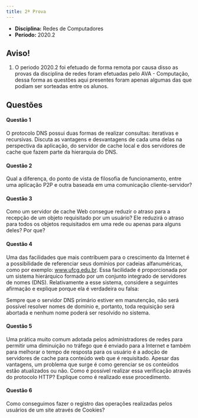 ```yaml
---
title: 2ª Prova
---
```


- **Disciplina:** Redes de Computadores
- **Período:** 2020.2

## Aviso!

1. O periodo 2020.2 foi efetuado de forma remota por causa disso as provas da disciplina de redes foram efetuadas pelo AVA - Computação, dessa forma as questões aqui presentes foram apenas algumas das que podiam ser sorteadas entre os alunos.


## Questões

#### Questão 1 

O protocolo DNS possui duas formas de realizar consultas: iterativas e recursivas. Discuta as vantagens e desvantagens de cada uma delas na perspectiva da aplicação, do servidor de cache local e dos servidores de cache que fazem parte da hierarquia do DNS.

#### Questão 2 

Qual a diferença, do ponto de vista de filosofia de funcionamento, entre uma aplicação P2P e outra baseada em uma comunicação cliente-servidor?

#### Questão 3

Como um servidor de cache Web consegue reduzir o atraso para a recepção de um objeto requisitado por um usuário? Ele reduzirá o atraso para todos os objetos requisitados em uma rede ou apenas para alguns deles? Por que?

#### Questão 4

Uma das facilidades que mais contribuem para o crescimento da Internet é a possibilidade de referenciar seus domínios por cadeias alfanuméricas, como por exemplo: www.ufcg.edu.br. Essa facilidade é proporcionada por um sistema hierárquico formado por um conjunto integrado de servidores de nomes (DNS). Relativamente a esse sistema, considere a seguintes afirmação e explique porque ela é verdadeira ou falsa:

Sempre que o servidor DNS primário estiver em manutenção, não será possível resolver nomes de domínio e, portanto, toda requisição será abortada e nenhum nome poderá ser resolvido no sistema.

#### Questão 5

Uma prática muito comum adotada pelos administradores de redes para permitir uma diminuição no tráfego que é enviado para a Internet e também para melhorar o tempo de resposta para os usuário é a adoção de servidores de cache para conteúdo web que é requisitado. Apesar das vantagens, um problema que surge é como gerenciar se os conteúdos estão atualizados ou não. Como é possível realizar essa verificação através do protocolo HTTP? Explique como é realizado esse procedimento.

#### Questão 6

Como conseguimos fazer o registro das operações realizadas pelos usuários de um site através de Cookies?
